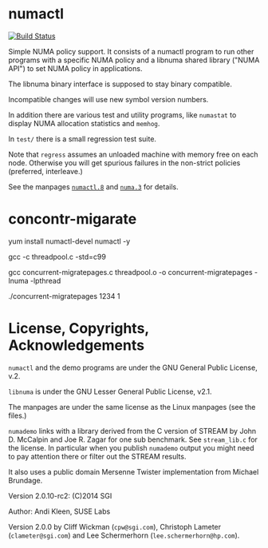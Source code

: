 # numactl

[![Build Status](https://travis-ci.org/numactl/numactl.svg?branch=master)](https://travis-ci.org/numactl/numactl)

Simple NUMA policy support. It consists of a numactl program to run other
programs with a specific NUMA policy and a libnuma shared library ("NUMA API")
to set NUMA policy in applications.

The libnuma binary interface is supposed to stay binary compatible.

Incompatible changes will use new symbol version numbers.

In addition there are various test and utility programs, like `numastat` to
display NUMA allocation statistics and `memhog`.

In `test/` there is a small regression test suite.

Note that `regress` assumes an unloaded machine with memory free on each node.
Otherwise you will get spurious failures in the non-strict policies (preferred,
interleave.)

See the manpages [`numactl.8`](https://linux.die.net/man/8/numactl) and
[`numa.3`](https://linux.die.net/man/3/numa) for details.

# concontr-migarate

yum install numactl-devel numactl -y

gcc -c threadpool.c -std=c99

gcc concurrent-migratepages.c threadpool.o -o concurrent-migratepages -lnuma -lpthread

./concurrent-migratepages 1234 1

# License, Copyrights, Acknowledgements

`numactl` and the demo programs are under the GNU General Public License, v.2.

`libnuma` is under the GNU Lesser General Public License, v2.1.

The manpages are under the same license as the Linux manpages (see the files.)

`numademo` links with a library derived from the C version of STREAM by John D.
McCalpin and Joe R. Zagar for one sub benchmark. See `stream_lib.c` for the
license. In particular when you publish `numademo` output you might need to pay
attention there or filter out the STREAM results.

It also uses a public domain Mersenne Twister implementation from Michael
Brundage.

Version 2.0.10-rc2: (C)2014 SGI

Author:
Andi Kleen, SUSE Labs

Version 2.0.0 by Cliff Wickman (`cpw@sgi.com`), Christoph Lameter
(`clameter@sgi.com`) and Lee Schermerhorn (`lee.schermerhorn@hp.com`).

